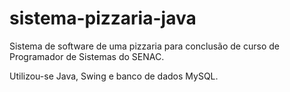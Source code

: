# sistema-pizzaria-java

Sistema de software de uma pizzaria para conclusão de curso de Programador de Sistemas do SENAC.

Utilizou-se Java, Swing e banco de dados MySQL.

